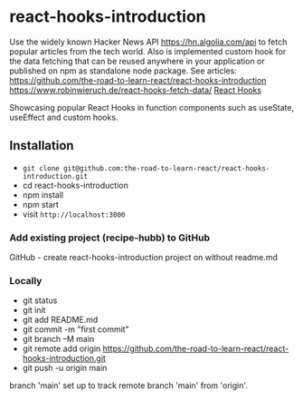 # react-hooks-introduction

Use the widely known Hacker News API https://hn.algolia.com/api to fetch popular articles from the tech world. Also is implemented custom hook for the data fetching that can be reused anywhere in your application or published on npm as standalone node package.
See articles:
https://github.com/the-road-to-learn-react/react-hooks-introduction  
https://www.robinwieruch.de/react-hooks-fetch-data/
[React Hooks](https://www.robinwieruch.de/react-hooks/)

Showcasing popular React Hooks in function components such as useState, useEffect and custom hooks.

## Installation

- `git clone git@github.com:the-road-to-learn-react/react-hooks-introduction.git`
- cd react-hooks-introduction
- npm install
- npm start
- visit `http://localhost:3000`

### Add existing project (recipe-hubb) to GitHub

GitHub - create react-hooks-introduction project on without readme.md

### Locally

- git status
- git init
- git add README.md
- git commit -m "first commit"
- git branch –M main
- git remote add origin https://github.com/the-road-to-learn-react/react-hooks-introduction.git
- git push -u origin main

branch 'main' set up to track remote branch 'main' from 'origin'.

